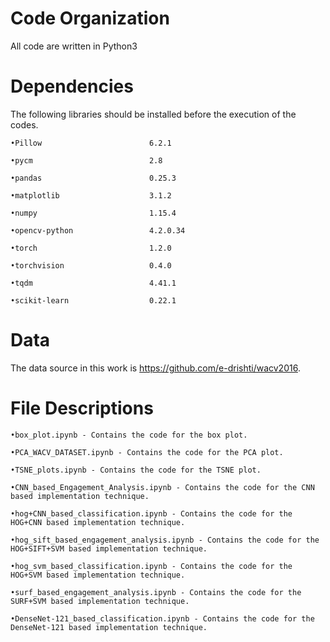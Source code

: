 # Code Organization
All code are written in Python3


# Dependencies

The following libraries should be installed before the execution of the codes.

	•Pillow                        6.2.1

	•pycm                          2.8

	•pandas                        0.25.3

	•matplotlib                    3.1.2

	•numpy                         1.15.4

	•opencv-python                 4.2.0.34

	•torch                         1.2.0

	•torchvision                   0.4.0

	•tqdm                          4.41.1

	•scikit-learn                  0.22.1

# Data
The data source in this work is https://github.com/e-drishti/wacv2016.

# File Descriptions

	•box_plot.ipynb - Contains the code for the box plot.

	•PCA_WACV_DATASET.ipynb - Contains the code for the PCA plot.

	•TSNE_plots.ipynb - Contains the code for the TSNE plot.

	•CNN_based_Engagement_Analysis.ipynb - Contains the code for the CNN based implementation technique.

	•hog+CNN_based_classification.ipynb - Contains the code for the HOG+CNN based implementation technique.

	•hog_sift_based_engagement_analysis.ipynb - Contains the code for the HOG+SIFT+SVM based implementation technique.

	•hog_svm_based_classification.ipynb - Contains the code for the HOG+SVM based implementation technique.

	•surf_based_engagement_analysis.ipynb - Contains the code for the SURF+SVM based implementation technique.

	•DenseNet-121_based_classification.ipynb - Contains the code for the DenseNet-121 based implementation technique.
